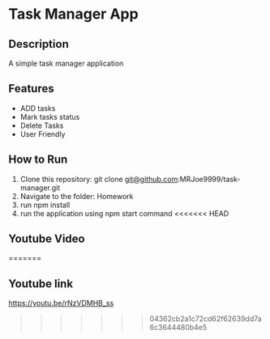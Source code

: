 # Task Manager App

## Description
A simple task manager application

## Features
- ADD tasks
- Mark tasks status
- Delete Tasks
- User Friendly

## How to Run
1. Clone this repository: git clone git@github.com:MRJoe9999/task-manager.git
2. Navigate to the folder: Homework
3. run npm install 
4. run the application using npm start command
<<<<<<< HEAD
 ## Youtube Video
=======
## Youtube link
https://youtu.be/rNzVDMHB_ss
>>>>>>> 04362cb2a1c72cd62f62639dd7a6c3644480b4e5
